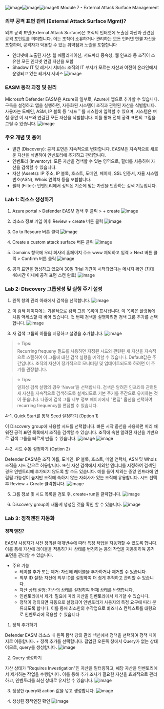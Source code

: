 ![image](https://github.com/user-attachments/assets/0e4d386e-1947-47c8-9363-cfc8d91c74b5)![image](https://github.com/user-attachments/assets/cda8e6aa-bda7-431c-bc31-1e3bda08f30e)![image](https://github.com/user-attachments/assets/27ef06c2-43cd-4d90-9d5c-003d5fd805e7)# Module 7 - External Attack Surface Management

### 외부 공격 표면 관리 (External Attack Surface Mgmt)?
외부 공격 표면(External Attack Surface)은 조직의 인터넷에 노출된 자산과 관련된 공격 포인트를 의미합니다. 이는 조직이 소유하거나 관리하는 모든 인터넷 연결 자산을 포함하며, 공격자가 악용할 수 있는 취약점과 노출을 포함합니다
* 인터넷에 노출된 자산: 웹 애플리케이션, 서드파티 종속성, 웹 인프라 등 조직이 소유한 모든 인터넷 연결 자산을 포함
* Shadow IT 및 레거시 서비스: 조직의 IT 부서가 모르는 자산과 여전히 온라인에서 운영되고 있는 레거시 서비스
   ![image](https://github.com/user-attachments/assets/ba6421b9-9aa9-41bf-8dab-51b014112921)

### EASM 동작 과정 및 원리
Microsoft Defender EASM은 Azure의 일부로, Azure에 앱으로 추가할 수 있습니다. 구독을 설정하고 앱을 실행하면, 자동화된 시스템이 조직과 관련된 자산을 식별합니다. 사용자는 도메인, ASM, IP 블록 등 “시드＂를 시스템에 입력할 수 있으며, 시스템은 며칠 동안 이 시드와 연결된 모든 자산을 식별합니다. 이를 통해 전체 공격 표면의 그림을 그릴 수 있습니다. 
   ![image](https://github.com/user-attachments/assets/1bac10c6-c180-4e8b-b4c6-0ab2a05051e0)

### 주요 개념 및 용어
* 발견 (Discovery): 공격 표면은 지속적으로 변화합니다. EASM은 지속적으로 새로운 자산을 식별하여 인벤토리에 추가하고 관리합니다.
* 인벤토리 (Inventory): 모든 자산을 검색할 수 있는 영역으로, 필터를 사용하여 자산을 검색할 수 있습니다.
* 자산 (Assets): IP 주소, IP 블록, 호스트, 도메인, 페이지, SSL 인증서, 자율 시스템 번호(ASN), Whois 연락처 등을 포함합니다.
* 필터 (Filter): 인벤토리에서 정의된 기준에 맞는 자산을 반환하는 검색 기능입니다.

### Lab 1: 리소스 생성하기
1. Azure portal > Defender EASM 검색 후 클릭 > + create
   ![image](https://github.com/user-attachments/assets/51d16f46-d335-4c4c-8840-dc9e9ef3712e)

2. 리소스 정보 기입 이후 Review + create 버튼 클릭
   ![image](https://github.com/user-attachments/assets/71fc7ed9-01f5-407e-a2e6-c4b2f65b22cb)

3. Go to Resoure 버튼 클릭
   ![image](https://github.com/user-attachments/assets/ac9f7f23-f2dd-4cd0-b17f-0c7e4e8f7d2b)

4. Create a custom attack surface 버튼 클릭
  ![image](https://github.com/user-attachments/assets/189d50ca-40e2-4858-ae81-29bb1ade8b9e)

5. Domains 항목에 우리 회사의 홈페이지 주소 www 제외하고 입력 > Next 버튼 클릭 > Confirm 버튼 클릭
  ![image](https://github.com/user-attachments/assets/9fe94270-669f-4d38-b692-3f306a2cfb2c)

6. 공격 표면을 형성하고 있으며 30일 Trial 기간이 시작되었다는 메시지 확인 (최대 48시간 이내에 공격 표면 스캔 완료)
  ![image](https://github.com/user-attachments/assets/59198b4d-6456-4a4b-82b6-431dc171e420)


### Lab 2: Discovery 그룹생성 및 실행 주기 설정
1. 왼쪽 창의 관리 아래에서 검색을 선택합니다.
  ![image](https://github.com/user-attachments/assets/c55f3d87-01bd-42a6-ae2f-0b530200f67b)

2. 이 검색 페이지에는 기본적으로 검색 그룹 목록이 표시됩니다. 이 목록은 플랫폼에 처음 액세스할 때 비어 있습니다. 첫 번째 검색을 실행하려면 검색 그룹 추가를 선택합니다.
  ![image](https://github.com/user-attachments/assets/7309bcfb-8d7a-4057-b010-71322c2dcf20)

3. 새 검색 그룹의 이름을 지정하고 설명을 추가합니다.
   ![image](https://github.com/user-attachments/assets/91fc346c-a548-4253-a901-4035a46d1060)

> ⭐ Tips: <br>
> Recurring frequeny 필드를 사용하면 지정된 시드와 관련된 새 자산을 지속적으로 스캔하여 이 그룹에 대한 검색 실행을 예약할 수 있습니다. Default값은 주간입니다. 조직의 자산이 정기적으로 모니터링 및 업데이트되도록 하려면 이 주기를 권장합니다.

> ⭐ Tips: <br>
> 일회성 검색 실행의 경우 ‘Never’을 선택합니다. 검색은 알려진 인프라와 관련된 새 자산을 지속적으로 검색하도록 설계되므로 기본 주기를 주간으로 유지하는 것이 좋습니다. 나중에 검색 그룹 세부 정보 페이지에서 "편집" 옵션을 선택하여 recurring frequency를 편집할 수 있습니다.

4-1. Quick Start를 통해 Seed 설정하기 (Option 1) 

이 Discovery group에 사용할 시드를 선택합니다. 빠른 시작 옵션을 사용하면 미리 채워진 공격 표면 목록에서 조직을 검색할 수 있습니다. 조직에 속한 알려진 자산을 기반으로 검색 그룹을 빠르게 만들 수 있습니다.
  ![image](https://github.com/user-attachments/assets/77c4e1a0-2e37-4dc5-bfa3-764d1fe750c6)
  ![image](https://github.com/user-attachments/assets/b9d084f1-c4d4-4663-97b1-a64a442dc3be)

4-2. 시드 수동 설정하기 (Option 2)

Defender EASM은 조직 이름, 도메인, IP 블록, 호스트, 메일 연락처, ASN 및 WhoIs 조직을 시드 값으로 허용합니다.
또한 자산 검색에서 제외할 엔터티를 지정하여 검색된 경우 인벤토리에 추가되지 않도록 할 수도 있습니다. 예를 들어 제외는 중앙 인프라에 연결될 가능성이 높지만 조직에 속하지 않는 자회사가 있는 조직에 유용합니다. 시드 선택 후  Review + Create 클릭합니다. 
  ![image](https://github.com/user-attachments/assets/3fe0a14f-0f2b-407c-832f-332fccc8a55a)

5. 그룹 정보 및 시드 목록을 검토 후, create+run을 클릭합니다.
  ![image](https://github.com/user-attachments/assets/da54f3a1-fdbe-41b8-8445-2a2efa88b2af)

6. Discovery group이 새롭게 생성된 것을 확인 할 수 있습니다. 
  ![image](https://github.com/user-attachments/assets/0160f3a4-cd87-4428-9b18-59885eaf8906)


### Lab 3: 정책엔진 자동화

#### 정책 엔진?
EASM 사용자가 사전 정의된 매개변수에 따라 특정 작업을 자동화할 수 있도록 합니다. 이를 통해 자산에 레이블을 적용하거나 상태를 변경하는 등의 작업을 자동화하여 공격 표면을 관리할 수 있습니다.

* 주요 기능
  * 레이블 추가 또는 제거: 자산에 레이블을 추가하거나 제거할 수 있습니다.
  * 외부 ID 설정: 자산에 외부 ID를 설정하여 더 쉽게 추적하고 관리할 수 있습니다.
  * 자산 상태 설정: 자산의 상태를 설정하여 현재 상태를 반영합니다.
  * 인벤토리에서 제거: 필요에 따라 자산을 인벤토리에서 제거할 수 있습니다.
  * 정책이 정의되면 자동으로 실행되어 인벤토리가 사용자의 특정 요구에 따라 분류되도록 합니다. 이를 통해 최소한의 수작업으로 비즈니스 컨텍스트를 대량으로 인벤토리에 적용할 수 있습니다


1. 정책 추가하기

Defender EASM 리소스 내 왼쪽 탐색 창의 관리 섹션에서 정책을 선택하여 정책 페이지로 이동합니다. + 정책 추가를 선택합니다. 팝업된 오른쪽 창에서 Query가 없는 상태이므로, query를 생성합니다.
  ![image](https://github.com/user-attachments/assets/f91be512-8530-4862-82f0-8ee9a5f63362)

2. Query 생성하기

자산 상태가 "Requires Investigation"인 자산을 필터링하고, 해당 자산을 인벤토리에서 제거하는 작업을 수행합니다. 이를 통해 추가 조사가 필요한 자산을 효과적으로 관리하고, 인벤토리를 최신 상태로 유지할 수 있습니다.
  ![image](https://github.com/user-attachments/assets/680954a8-667a-412c-b490-7f98926c9752)

3. 생성한 query와 action 값을 넣고 생성합니다.
   ![image](https://github.com/user-attachments/assets/375d2196-2e1e-4613-b7da-964d52513a33)

4. 생성된 정책엔진 확인
  ![image](https://github.com/user-attachments/assets/82b470cb-def3-4501-98c5-133b290a757d)

